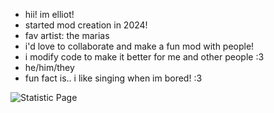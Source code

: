- hii! im elliot!
- started mod creation in 2024!
- fav artist: the marias
- i'd love to collaborate and make a fun mod with people!
- i modify code to make it better for me and other people :3
- he/him/they
- fun fact is.. i like singing when im bored! :3

![Statistic Page](https://github-readme-stats.vercel.app/api?username=elliotsilly&show_icons=true&theme=dark)
